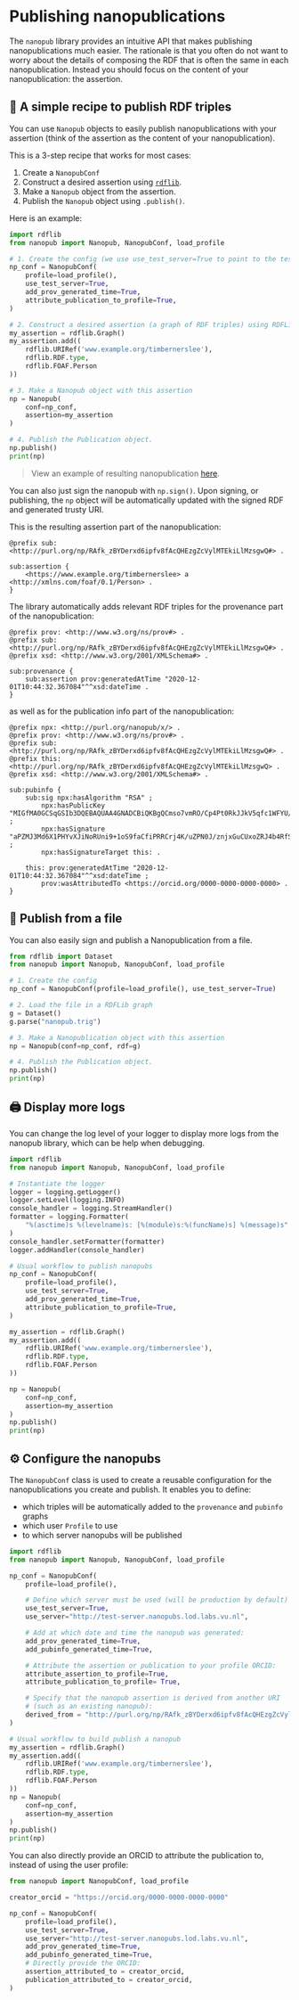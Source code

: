 # Publishing nanopublications

The `nanopub` library provides an intuitive API that makes publishing nanopublications much easier. The rationale is that you often do not want to worry about the details of composing the RDF that is often the same in each nanopublication. Instead you should focus on the content of your nanopublication: the assertion.


## 📜 A simple recipe to publish RDF triples

You can use `Nanopub` objects to easily publish nanopublications with your assertion (think of the assertion as the content of your nanopublication).


This is a 3-step recipe that works for most cases:

1. Create a `NanopubConf`
2. Construct a desired assertion using [`rdflib`](https://rdflib.readthedocs.io/en/stable/).
3. Make a `Nanopub` object from the assertion.
4. Publish the `Nanopub` object using `.publish()`.

Here is an example:
```python
import rdflib
from nanopub import Nanopub, NanopubConf, load_profile

# 1. Create the config (we use use_test_server=True to point to the test server)
np_conf = NanopubConf(
    profile=load_profile(),
    use_test_server=True,
    add_prov_generated_time=True,
    attribute_publication_to_profile=True,
)

# 2. Construct a desired assertion (a graph of RDF triples) using RDFLib
my_assertion = rdflib.Graph()
my_assertion.add((
    rdflib.URIRef('www.example.org/timbernerslee'),
    rdflib.RDF.type,
    rdflib.FOAF.Person
))

# 3. Make a Nanopub object with this assertion
np = Nanopub(
    conf=np_conf,
    assertion=my_assertion
)

# 4. Publish the Publication object.
np.publish()
print(np)
```
> View an example of resulting nanopublication [here](http://purl.org/np/RAfk_zBYDerxd6ipfv8fAcQHEzgZcVylMTEkiLlMzsgwQ).

You can also just sign the nanopub with `np.sign()`. Upon signing, or publishing, the `np` object will be automatically updated with the signed RDF and generated trusty URI.

This is the resulting assertion part of the nanopublication:

```turtle
@prefix sub: <http://purl.org/np/RAfk_zBYDerxd6ipfv8fAcQHEzgZcVylMTEkiLlMzsgwQ#> .

sub:assertion {
    <https://www.example.org/timbernerslee> a <http://xmlns.com/foaf/0.1/Person> .
}
```

The library automatically adds relevant RDF triples for the provenance part of the nanopublication:
```turtle
@prefix prov: <http://www.w3.org/ns/prov#> .
@prefix sub: <http://purl.org/np/RAfk_zBYDerxd6ipfv8fAcQHEzgZcVylMTEkiLlMzsgwQ#> .
@prefix xsd: <http://www.w3.org/2001/XMLSchema#> .

sub:provenance {
    sub:assertion prov:generatedAtTime "2020-12-01T10:44:32.367084"^^xsd:dateTime .
}
```
as well as for the publication info part of the nanopublication:
```turtle
@prefix npx: <http://purl.org/nanopub/x/> .
@prefix prov: <http://www.w3.org/ns/prov#> .
@prefix sub: <http://purl.org/np/RAfk_zBYDerxd6ipfv8fAcQHEzgZcVylMTEkiLlMzsgwQ#> .
@prefix this: <http://purl.org/np/RAfk_zBYDerxd6ipfv8fAcQHEzgZcVylMTEkiLlMzsgwQ> .
@prefix xsd: <http://www.w3.org/2001/XMLSchema#> .

sub:pubinfo {
    sub:sig npx:hasAlgorithm "RSA" ;
        npx:hasPublicKey "MIGfMA0GCSqGSIb3DQEBAQUAA4GNADCBiQKBgQCmso7vmRO/Cp4Pt0RkJJkV5qfc1WFYU/jMtkdxxb5+lfIVXNV97XQnM1Tj4fkb/W6jkP6fHl8mj8Q7hl7VgUnQ6I+B7cMGpxW9Z8Br+JNx8DPMMt08VCH5+JMENPRKl91r7rF/YPWCAgL9eqXSixCNMNAj5RBmMTQoPuRkpgmt1wIDAQAB" ;
        npx:hasSignature "aPZMJ3Md6X1PHYvXJiNoRUni9+1oS9faCfiPRRCrj4K/uZPN0J/znjxGuCUxoZRJ4b4RfSxmHFGRKfCFusJX+7Y3xuxYx4GYHzYhBciK7T5pO02V4w6sdwHLKd5E+Wcl0PTr2t3lEjq6yzY98wEXlZLAbaRDBJvzpg5xORifQDw=" ;
        npx:hasSignatureTarget this: .

    this: prov:generatedAtTime "2020-12-01T10:44:32.367084"^^xsd:dateTime ;
        prov:wasAttributedTo <https://orcid.org/0000-0000-0000-0000> .
}
```

## 📂 Publish from a file

You can also easily sign and publish a Nanopublication from a file.

```python
from rdflib import Dataset
from nanopub import Nanopub, NanopubConf, load_profile

# 1. Create the config
np_conf = NanopubConf(profile=load_profile(), use_test_server=True)

# 2. Load the file in a RDFLib graph
g = Dataset()
g.parse("nanopub.trig")

# 3. Make a Nanopublication object with this assertion
np = Nanopub(conf=np_conf, rdf=g)

# 4. Publish the Publication object.
np.publish()
print(np)
```

## 🖨️ Display more logs

You can change the log level of your logger to display more logs from the nanopub library, which can be help when debugging.

```python
import rdflib
from nanopub import Nanopub, NanopubConf, load_profile

# Instantiate the logger
logger = logging.getLogger()
logger.setLevel(logging.INFO)
console_handler = logging.StreamHandler()
formatter = logging.Formatter(
    "%(asctime)s %(levelname)s: [%(module)s:%(funcName)s] %(message)s"
)
console_handler.setFormatter(formatter)
logger.addHandler(console_handler)

# Usual workflow to publish nanopubs
np_conf = NanopubConf(
    profile=load_profile(),
    use_test_server=True,
    add_prov_generated_time=True,
    attribute_publication_to_profile=True,
)

my_assertion = rdflib.Graph()
my_assertion.add((
    rdflib.URIRef('www.example.org/timbernerslee'),
    rdflib.RDF.type,
    rdflib.FOAF.Person
))

np = Nanopub(
    conf=np_conf,
    assertion=my_assertion
)
np.publish()
print(np)
```

## ⚙️ Configure the nanopubs

The  `NanopubConf` class is used to create a reusable configuration for the nanopublications you create and publish. It enables you to define:

* which triples will be automatically added to the `provenance` and `pubinfo` graphs
* which user `Profile` to use
* to which server nanopubs will be published

```python
import rdflib
from nanopub import Nanopub, NanopubConf, load_profile

np_conf = NanopubConf(
    profile=load_profile(),

    # Define which server must be used (will be production by default)
    use_test_server=True,
    use_server="http://test-server.nanopubs.lod.labs.vu.nl",

    # Add at which date and time the nanopub was generated:
    add_prov_generated_time=True,
    add_pubinfo_generated_time=True,

    # Attribute the assertion or publication to your profile ORCID:
    attribute_assertion_to_profile=True,
    attribute_publication_to_profile= True,

    # Specify that the nanopub assertion is derived from another URI
    # (such as an existing nanopub):
    derived_from = "http://purl.org/np/RAfk_zBYDerxd6ipfv8fAcQHEzgZcVylMTEkiLlMzsgwQ"
)

# Usual workflow to build publish a nanopub
my_assertion = rdflib.Graph()
my_assertion.add((
    rdflib.URIRef('www.example.org/timbernerslee'),
    rdflib.RDF.type,
    rdflib.FOAF.Person
))
np = Nanopub(
    conf=np_conf,
    assertion=my_assertion
)
np.publish()
print(np)
```

You can also directly provide an ORCID to attribute the publication to, instead of using the user profile:

```python
from nanopub import NanopubConf, load_profile

creator_orcid = "https://orcid.org/0000-0000-0000-0000"

np_conf = NanopubConf(
    profile=load_profile(),
    use_test_server=True,
    use_server="http://test-server.nanopubs.lod.labs.vu.nl",
    add_prov_generated_time=True,
    add_pubinfo_generated_time=True,
    # Directly provide the ORCID:
    assertion_attributed_to = creator_orcid,
    publication_attributed_to = creator_orcid,
)
```
